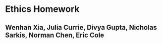 # Ethics Homework
## Wenhan Xia, Julia Currie, Divya Gupta, Nicholas Sarkis, Norman Chen, Eric Cole

